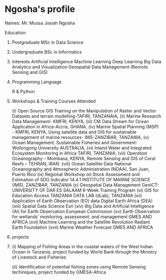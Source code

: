 # Ngosha's profile
Names: Mr. Mussa Josiah Ngosha

Education: 

1. Postgraduate
   MSc in Data Science
2. Undergraduate
   BSc in Informatics
3. Interests
   Artificial Intelligence
   Machine Learning
   Deep Learning
   Big Data Analytics and Visualization
   Geospatial Data Management (Remote Sensing and GIS)
   
4. Programming Language

   R & Python
   
5. Workshops & Training Courses Attended

   (i) Open Source GIS Training on the Manipulation of Raster and Vector Datasets and terrain modelling-TAFIRI, TANZANAIA, 
   (ii) Marine Research Data Management- KMFRI, KENYA, 
   (iii) CM Data Stream for Ocean Application in Africa-Accra, GHANA, 
   (iv) Marine Spatial Planning (MSP) - KMFRI, KENYA, Using satellite data and GIS for sustainable management of marine resources- IMS-ZANZIBAR, TANZANIA, 
   (v) Ocean Management: Sustainable Fisheries and Government- Wollongong University AUSTRALIA, 
   (vi) Inland Water and Integrated Ecosystem Monitoring in Africa TAFIRI, TANZANIA, 
   (vii) Operation Oceanography – Mombasa, KENYA, Remote Sensing and GIS of Coral Reefs – TEHRAN, IRAN.
   (viii) Ocean Satellite Data	National Oceanography and Atmospheric Administration (NOAA), San Juan, Puerto Rico
   (ix) Regional Workshop on Stock Assessment and Estimation of SDG Indicator 14.4.1	INSTITUTE OF MARINE SCIENCE (IMS), ZANZIBAR, TANZANIA
   (x) Geospatial Data Management	GeoICT-UNIVERSITY OF DAR ES SALAAM	6-Week Training Program
   (xi) GIS for Education Access	TANZANIA DATA LAB (dLab), TANZANIA
   (xii) Application of Earth Observation (EO) data	Digital Earth Africa (DEA)
   (xiii) Spatial Data Science	Esri 
   (xiv) Big Data and Artificial Intelligence (AI) for Earth Observation	European Commission
   (xv) Earth Observation for wetlands’ monitoring, assessment, and management	GMES AND AFRICA
   (xvi) Machine Learning and the Satellite Revolution 	Radiant Earth Foundation 
   (xvii) Marine Weather Forecast 	GMES AND AFRICA
   
6. projects
7. 
   (i) Mapping of Fishing Areas in the coastal waters of the West Indian Ocean in Tanzania, project funded by World Bank through the Ministry of 
   Livestock and Fisheries
   
   (ii) Identification of potential fishing zones using Remote Sensing techiniques, project funded by GMESA-Africa 
   








